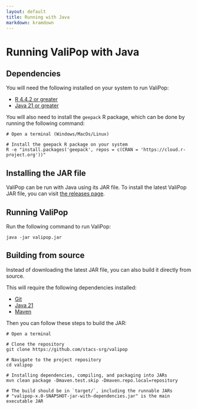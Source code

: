 ```yaml
---
layout: default
title: Running with Java 
markdown: kramdown
---
```


# Running ValiPop with Java

## Dependencies

You will need the following installed on your system to run ValiPop:

- [R 4.4.2 or greater](https://cran.r-project.org/)
- [Java 21 or greater](https://www.oracle.com/uk/java/)

You will also need to install the `geepack` R package, which can be done by running the following command:

```shell
# Open a terminal (Windows/MacOs/Linux)

# Install the geepack R package on your system
R -e "install.packages('geepack', repos = c(CRAN = 'https://cloud.r-project.org'))"
```

## Installing the JAR file

ValiPop can be run with Java using its JAR file. To install the latest ValiPop JAR file, you can visit [the releases page](https://github.com/stacs-srg/valipop/releases).

## Running ValiPop

Run the following command to run ValiPop:

```shell
java -jar valipop.jar
```

## Building from source

Instead of downloading the latest JAR file, you can also build it directly from source.

This will require the following dependencies installed:

- [Git](https://git-scm.com/)
- [Java 21](https://www.oracle.com/uk/java/)
- [Maven](https://maven.apache.org/)

Then you can follow these steps to build the JAR:

```shell
# Open a terminal

# Clone the repository
git clone https://github.com/stacs-srg/valipop

# Navigate to the project repository
cd valipop

# Installing dependencies, compiling, and packaging into JARs
mvn clean package -Dmaven.test.skip -Dmaven.repo.local=repository

# The build should be in `target/`, including the runnable JARs
# "valipop-x.0-SNAPSHOT-jar-with-dependencies.jar" is the main executable JAR
```
